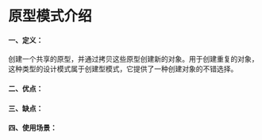 # 原型模式介绍

#### 一、定义：

创建一个共享的原型，并通过拷贝这些原型创建新的对象。用于创建重复的对象，这种类型的设计模式属于创建型模式，它提供了一种创建对象的不错选择。

#### 二、优点：


#### 三、缺点：


#### 四、使用场景：

